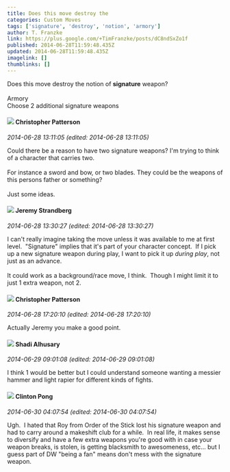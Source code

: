 ```yaml
---
title: Does this move destroy the
categories: Custom Moves
tags: ['signature', 'destroy', 'notion', 'armory']
author: T. Franzke
link: https://plus.google.com/+TimFranzke/posts/dC8ndSxZo1f
published: 2014-06-28T11:59:48.435Z
updated: 2014-06-28T11:59:48.435Z
imagelink: []
thumblinks: []
---
```


Does this move destroy the notion of <b>signature</b> weapon? <br /><br />Armory <br />Choose 2 additional signature weapons﻿
<div id='comment z12rfhhagkqvergas04chrfb3r3xupugn5o'>
  <h4><img src='{{site.baseurl}}//images/avatars/115679865490833275084_photo.jpg'> Christopher Patterson</h4>
      <p><cite>2014-06-28 13:11:05 (edited: 2014-06-28 13:11:05)</cite></p>
        <p>Could there be a reason to have two signature weapons? I&#39;m trying to think of a character that carries two. <br /><br />For instance a sword and bow, or two blades. They could be the weapons of this persons father or something? <br /><br />Just some ideas.</p>
</div>
        

<div id='comment z12rfhhagkqvergas04chrfb3r3xupugn5o'>
  <h4><img src='{{site.baseurl}}//images/avatars/102595580176380683252_photo.jpg'> Jeremy Strandberg</h4>
      <p><cite>2014-06-28 13:30:27 (edited: 2014-06-28 13:30:27)</cite></p>
        <p>I can&#39;t really imagine taking the move unless it was available to me at first level.  &quot;Signature&quot; implies that it&#39;s part of your character concept.  If I pick up a new signature weapon during play, I want to pick it up <i>during play</i>, not just as an advance.<br /><br />It could work as a background/race move, I think.  Though I might limit it to just 1 extra weapon, not 2.</p>
</div>
        

<div id='comment z12rfhhagkqvergas04chrfb3r3xupugn5o'>
  <h4><img src='{{site.baseurl}}//images/avatars/115679865490833275084_photo.jpg'> Christopher Patterson</h4>
      <p><cite>2014-06-28 17:20:10 (edited: 2014-06-28 17:20:10)</cite></p>
        <p>Actually Jeremy you make a good point.</p>
</div>
        

<div id='comment z12rfhhagkqvergas04chrfb3r3xupugn5o'>
  <h4><img src='{{site.baseurl}}//images/avatars/103327399280421334863_photo.jpg'> Shadi Alhusary</h4>
      <p><cite>2014-06-29 09:01:08 (edited: 2014-06-29 09:01:08)</cite></p>
        <p>I think 1 would be better but I could understand someone wanting a messier hammer and light rapier for different kinds of fights.</p>
</div>
        

<div id='comment z12rfhhagkqvergas04chrfb3r3xupugn5o'>
  <h4><img src='{{site.baseurl}}//images/avatars/104073087524335945732_photo.jpg'> Clinton Pong</h4>
      <p><cite>2014-06-30 04:07:54 (edited: 2014-06-30 04:07:54)</cite></p>
        <p>Ugh.  I hated that Roy from Order of the Stick lost his signature weapon and had to carry around a makeshift club for a while.  In real life, it makes sense to diversify and have a few extra weapons you&#39;re good with in case your weapon breaks, is stolen, is getting blacksmith to awesomeness, etc... but I guess part of DW &quot;being a fan&quot; means don&#39;t mess with the signature weapon.</p>
</div>
        